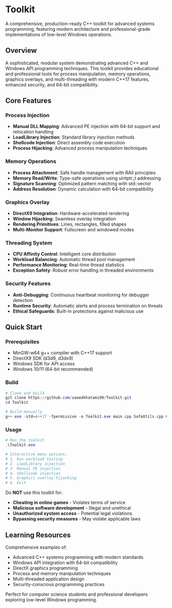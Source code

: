 # Toolkit

A comprehensive, production-ready C++ toolkit for advanced systems programming, featuring modern architecture and professional-grade implementations of low-level Windows operations.

## Overview

A sophisticated, modular system demonstrating advanced C++ and Windows API programming techniques. This toolkit provides educational and professional tools for process manipulation, memory operations, graphics overlays, and multi-threading with modern C++17 features, enhanced security, and 64-bit compatibility.

## Core Features

### Process Injection

- **Manual DLL Mapping**: Advanced PE injection with 64-bit support and relocation handling
- **LoadLibrary Injection**: Standard library injection methods
- **Shellcode Injection**: Direct assembly code execution
- **Process Hijacking**: Advanced process manipulation techniques

### Memory Operations

- **Process Attachment**: Safe handle management with RAII principles
- **Memory Read/Write**: Type-safe operations using uintptr_t addressing
- **Signature Scanning**: Optimized pattern matching with std::vector
- **Address Resolution**: Dynamic calculation with 64-bit compatibility

### Graphics Overlay

- **DirectX9 Integration**: Hardware-accelerated rendering
- **Window Hijacking**: Seamless overlay integration
- **Rendering Primitives**: Lines, rectangles, filled shapes
- **Multi-Monitor Support**: Fullscreen and windowed modes

### Threading System

- **CPU Affinity Control**: Intelligent core distribution
- **Workload Balancing**: Automatic thread pool management
- **Performance Monitoring**: Real-time thread statistics
- **Exception Safety**: Robust error handling in threaded environments

### Security Features

- **Anti-Debugging**: Continuous heartbeat monitoring for debugger detection
- **Runtime Security**: Automatic alerts and process termination on threats
- **Ethical Safeguards**: Built-in protections against malicious use

## Quick Start

### Prerequisites

- MinGW-w64 g++ compiler with C++17 support
- DirectX9 SDK (d3d9, d3dx9)
- Windows SDK for API access
- Windows 10/11 (64-bit recommended)

### Build

```powershell
# Clone and build
git clone https://github.com/saeedkhatami99/Toolkit.git
cd Toolkit

# Build manually
g++.exe -std=c++17 -fpermissive -o Toolkit.exe main.cpp SafeUtils.cpp CPUInfo.cpp injection/injection.cpp memory/memory_fn.cpp menu/menu.cpp overlay/overlay.cpp render/render.cpp simplified_fn/simplified_fn.cpp threadlib/threadlib.cpp workload/workload.cpp -luser32 -lgdi32 -ld3d9 -ld3dx9 -lshell32 -lpsapi -ldwmapi
```

### Usage

```powershell
# Run the toolkit
.\Toolkit.exe

# Interactive menu options:
# 1. Run workload testing
# 2. LoadLibrary injection
# 3. Manual PE injection
# 4. Shellcode injection
# 5. Graphics overlay hijacking
# 6. Exit
```

Do **NOT** use this toolkit for:

- **Cheating in online games** - Violates terms of service
- **Malicious software development** - Illegal and unethical
- **Unauthorized system access** - Potential legal violations
- **Bypassing security measures** - May violate applicable laws

## Learning Resources

Comprehensive examples of:

- Advanced C++ systems programming with modern standards
- Windows API integration with 64-bit compatibility
- DirectX graphics programming
- Process and memory manipulation techniques
- Multi-threaded application design
- Security-conscious programming practices

Perfect for computer science students and professional developers exploring low-level Windows programming.
